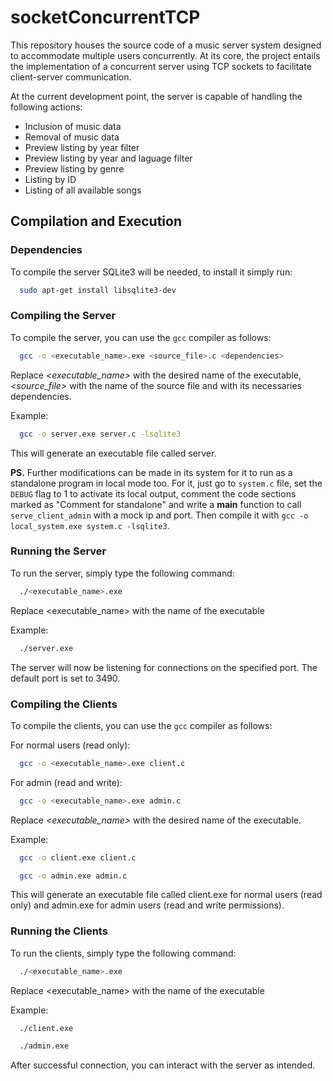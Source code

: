 # socketConcurrentTCP
This repository houses the source code of a music server system designed to accommodate multiple users concurrently. At its core, the project entails the implementation of a concurrent server using TCP sockets to facilitate client-server communication.

At the current development point, the server is capable of handling the following actions:
- Inclusion of music data
- Removal of music data
- Preview listing by year filter
- Preview listing by year and laguage filter
- Preview listing by genre
- Listing by ID
- Listing of all available songs

## Compilation and Execution

### Dependencies

To compile the server SQLite3 will be needed, to install it simply run:
```bash
  sudo apt-get install libsqlite3-dev
```

### Compiling the Server

To compile the server, you can use the `gcc` compiler as follows:
```bash
  gcc -o <executable_name>.exe <source_file>.c <dependencies>
```
Replace *<executable_name>* with the desired name of the executable, *<source_file>* with the name of the source file and *<dependencies>* with its necessaries dependencies.

Example:
```bash
  gcc -o server.exe server.c -lsqlite3
```

This will generate an executable file called server. 

<b>PS.</b> Further modifications can be made in its system for it to run as a standalone program in local mode too. For it, just go to `system.c` file, set the `DEBUG` flag to 1 to activate its local output, comment the code sections marked as "Comment for standalone" and write a <b>main</b> function to call `serve_client_admin` with a mock ip and port. Then compile it with `gcc -o local_system.exe system.c -lsqlite3`.

### Running the Server
To run the server, simply type the following command:

```bash
  ./<executable_name>.exe
```
Replace <executable_name> with the name of the executable

Example:
```bash
  ./server.exe
```
The server will now be listening for connections on the specified port. The default port is set to 3490.







### Compiling the Clients

To compile the clients, you can use the `gcc` compiler as follows:

For normal users (read only):
```bash
  gcc -o <executable_name>.exe client.c
```

For admin (read and write): 
```bash
  gcc -o <executable_name>.exe admin.c
```
Replace *<executable_name>* with the desired name of the executable.

Example:
```bash
  gcc -o client.exe client.c
```
```bash
  gcc -o admin.exe admin.c
```
This will generate an executable file called client.exe for normal users (read only) and admin.exe for admin users (read and write permissions).


### Running the Clients

To run the clients, simply type the following command:

```bash
  ./<executable_name>.exe
```
Replace <executable_name> with the name of the executable

Example:
```bash
  ./client.exe
```
```bash
  ./admin.exe
```


After successful connection, you can interact with the server as intended.